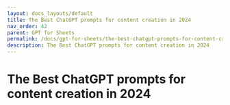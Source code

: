 ```yaml
---
layout: docs_layouts/default
title: The Best ChatGPT prompts for content creation in 2024
nav_order: 42
parent: GPT for Sheets
permalink: /docs/gpt-for-sheets/the-best-chatgpt-prompts-for-content-creation-in-2024
description: The Best ChatGPT prompts for content creation in 2024
---
```


# The Best ChatGPT prompts for content creation in 2024
